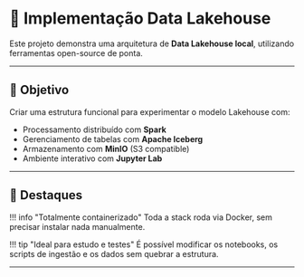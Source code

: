 # 🧊 Implementação Data Lakehouse

Este projeto demonstra uma arquitetura de **Data Lakehouse local**, utilizando ferramentas open-source de ponta.

---

## 🎯 Objetivo

Criar uma estrutura funcional para experimentar o modelo Lakehouse com:

- Processamento distribuído com **Spark**
- Gerenciamento de tabelas com **Apache Iceberg**
- Armazenamento com **MinIO** (S3 compatible)
- Ambiente interativo com **Jupyter Lab**

---

## 📌 Destaques

!!! info "Totalmente containerizado"
    Toda a stack roda via Docker, sem precisar instalar nada manualmente.

!!! tip "Ideal para estudo e testes"
    É possível modificar os notebooks, os scripts de ingestão e os dados sem quebrar a estrutura.

---
